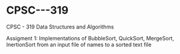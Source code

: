# CPSC---319
CPSC - 319 Data Structures and Algorithms

Assigment 1: 
  Implementations of BubbleSort, QuickSort, MergeSort, InertionSort from an input file of names to a sorted text file
